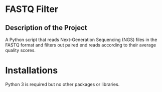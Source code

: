# FASTQ Filter


## Description of the Project

A Python script that reads Next-Generation Sequencing (NGS) files in the FASTQ format and filters out paired end reads according to their average quality scores.

# Installations

Python 3 is required but no other packages or libraries.
